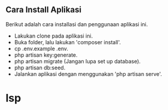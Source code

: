 ## Cara Install Aplikasi

Berikut adalah cara installasi dan penggunaan aplikasi ini.

-   Lakukan clone pada aplikasi ini.
-   Buka folder, lalu lakukan 'composer install'.
-   cp .env.example .env.
-   php artisan key:generate.
-   php artisan migrate (Jangan lupa set up database).
-   php artisan db:seed.
-   Jalankan aplikasi dengan menggunakan 'php artisan serve'.
# lsp
